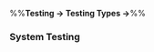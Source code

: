 <link rel="stylesheet" href="{{baseUrl}}/css/textbook.css">

<div class="website-content">

%%**Testing → Testing Types →**%%

### System Testing

<div id="main">

<include src="./what/embed.md" />

</div>
</div>
